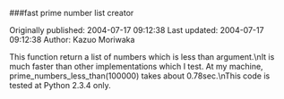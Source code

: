 ###fast prime number list creator

Originally published: 2004-07-17 09:12:38
Last updated: 2004-07-17 09:12:38
Author: Kazuo Moriwaka

This function return a list of numbers which is less than argument.\nIt is much faster than other implementations which I test. At my machine, prime_numbers_less_than(100000) takes about 0.78sec.\nThis code is tested at Python 2.3.4 only.